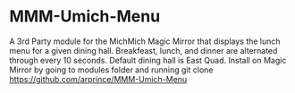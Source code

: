 # MMM-Umich-Menu
A 3rd Party module for the MichMich Magic Mirror that displays the lunch menu for a given dining hall.
Breakfeast, lunch, and dinner are alternated through every 10 seconds. Default dining hall is East Quad.
Install on Magic Mirror by going to modules folder and running git clone https://github.com/arprince/MMM-Umich-Menu
